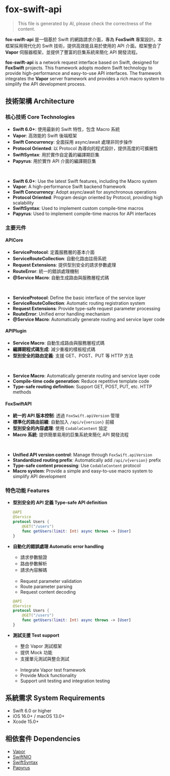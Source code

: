 # fox-swift-api

> This file is generated by AI, please check the correctness of the content.

**fox-swift-api** 是一個基於 Swift 的網路請求介面，專為 **FoxSwift** 專案設計。本框架採用現代化的 Swift 技術，提供高效能且易於使用的 API 介面。框架整合了 **Vapor** 伺服器框架，並提供了豐富的巨集系統來簡化 API 開發流程。

**fox-swift-api** is a network request interface based on Swift, designed for **FoxSwift** projects. This framework adopts modern Swift technology to provide high-performance and easy-to-use API interfaces. The framework integrates the **Vapor** server framework and provides a rich macro system to simplify the API development process.

## 技術架構 Architecture

### 核心技術 Core Technologies

- **Swift 6.0+**: 使用最新的 Swift 特性，包含 Macro 系統
- **Vapor**: 高效能的 Swift 後端框架
- **Swift Concurrency**: 全面採用 async/await 處理非同步操作
- **Protocol Oriented**: 以 Protocol 為導向的程式設計，提供高度的可擴展性
- **SwiftSyntax**: 用於實作自定義的編譯期巨集
- **Papyrus**: 用於實作 API 介面的編譯期巨集

<br>

- **Swift 6.0+**: Use the latest Swift features, including the Macro system
- **Vapor**: A high-performance Swift backend framework
- **Swift Concurrency**: Adopt async/await for asynchronous operations
- **Protocol Oriented**: Program design oriented by Protocol, providing high scalability
- **SwiftSyntax**: Used to implement custom compile-time macros
- **Papyrus**: Used to implement compile-time macros for API interfaces

### 主要元件

#### APICore

- **ServiceProtocol**: 定義服務層的基本介面
- **ServiceRouteCollection**: 自動化路由註冊系統
- **Request Extensions**: 提供型別安全的請求參數處理
- **RouteError**: 統一的錯誤處理機制
- **@Service Macro**: 自動生成路由與服務層程式碼

<br>

- **ServiceProtocol**: Define the basic interface of the service layer
- **ServiceRouteCollection**: Automatic routing registration system
- **Request Extensions**: Provide type-safe request parameter processing
- **RouteError**: Unified error handling mechanism
- **@Service Macro**: Automatically generate routing and service layer code

#### APIPlugin

- **Service Macro**: 自動生成路由與服務層程式碼
- **編譯期程式碼生成**: 減少重複的樣板程式碼
- **型別安全的路由定義**: 支援 GET、POST、PUT 等 HTTP 方法

<br>

- **Service Macro**: Automatically generate routing and service layer code
- **Compile-time code generation**: Reduce repetitive template code
- **Type-safe routing definition**: Support GET, POST, PUT, etc. HTTP methods

#### FoxSwiftAPI

- **統一的 API 版本控制**: 透過 `FoxSwift.apiVersion` 管理
- **標準化的路由前綴**: 自動加入 `/api/v{version}` 前綴
- **型別安全的內容處理**: 使用 `CodableContent` 協定
- **Macro 系統**: 提供簡單易用的巨集系統來簡化 API 開發流程

<br>

- **Unified API version control**: Manage through `FoxSwift.apiVersion`
- **Standardized routing prefix**: Automatically add `/api/v{version}` prefix
- **Type-safe content processing**: Use `CodableContent` protocol
- **Macro system**: Provide a simple and easy-to-use macro system to simplify API development

### 特色功能 Features

- **型別安全的 API 定義 Type-safe API definition**

  ```swift
  @API
  @Service
  protocol Users {
      @GET("/users")
      func getUsers(limit: Int) async throws -> [User]
  }
  ```

- **自動化的錯誤處理 Automatic error handling**
  - 請求參數驗證
  - 路由參數解析
  - 請求內容解碼

  <br>

  - Request parameter validation
  - Route parameter parsing
  - Request content decoding

  ```swift
  @API
  @Service
  protocol Users {
      @GET("/users")
      func getUsers(limit: Int) async throws -> [User]
  }
  ```

- **測試支援 Test support**
  - 整合 Vapor 測試框架
  - 提供 Mock 功能
  - 支援單元測試與整合測試

  <br>

  - Integrate Vapor test framework
  - Provide Mock functionality
  - Support unit testing and integration testing

## 系統需求 System Requirements

- Swift 6.0 or higher
- iOS 16.0+ / macOS 13.0+
- Xcode 15.0+

## 相依套件 Dependencies

- [Vapor](https://github.com/vapor/vapor)
- [SwiftNIO](https://github.com/apple/swift-nio)
- [SwiftSyntax](https://github.com/apple/swift-syntax)
- [Papyrus](https://github.com/joshuawright11/papyrus)
